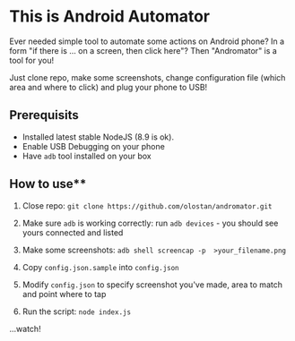 # This is Android Automator

Ever needed simple tool to automate some actions on Android phone? In a form "if there is ... on a screen, then click here"? Then "Andromator" is a tool for you!

Just clone repo, make some screenshots, change configuration file (which area and where to click) and plug your phone to USB!

## Prerequisits

- Installed latest stable NodeJS (8.9 is ok).
- Enable USB Debugging on your phone
- Have `adb` tool installed on your box

## How to use**

1. Close repo: `git clone https://github.com/olostan/andromator.git`

2. Make sure `adb` is working correctly: run `adb devices` - you should see yours connected and listed

3. Make some screenshots: `adb shell screencap -p  >your_filename.png`

4. Copy `config.json.sample` into `config.json`

5. Modify `config.json` to specify screenshot you've made, area to match and point where to tap

6. Run the script: `node index.js`

...watch!


